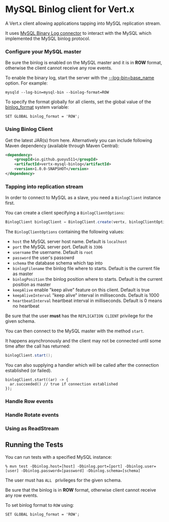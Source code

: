 # MySQL Binlog client for Vert.x

A Vert.x client allowing applications tapping into MySQL replication stream.

It uses [MySQL Binary Log connector](https://github.com/shyiko/mysql-binlog-connector-java) to interact with the MySQL which implemented the MySQL binlog protocol.

### Configure your MySQL master

Be sure the binlog is enabled on the MySQL master and it is in **ROW** format, otherwise the client cannot receive any row events.

To enable the binary log, start the server with the [--log-bin=base_name](https://dev.mysql.com/doc/refman/5.7/en/replication-options-binary-log.html#option_mysqld_log-bin) option. For example:

```
mysqld --log-bin=mysql-bin --binlog-format=ROW
```

To specify the format globally for all clients, set the global value of the [binlog_format](https://dev.mysql.com/doc/refman/5.7/en/replication-options-binary-log.html#sysvar_binlog_format) system variable:

```
SET GLOBAL binlog_format = 'ROW';
```

### Using Binlog Client

Get the latest JAR(s) from here. Alternatively you can include following Maven dependency (available through Maven Central):

```xml
<dependency>
    <groupId>io.github.guoyu511</groupId>
    <artifactId>vertx-mysql-binlog</artifactId>
    <version>1.0.0-SNAPSHOT</version>
</dependency>
```

### Tapping into replication stream

In order to connect to MySQL as a slave, you need a `BinlogClient` instance first.

You can create a client specifying a `BinlogClientOptions`:

```java
BinlogClient binlogClient = BinlogClient.create(vertx, binlogClientOptions)
```

The `BinlogClientOptions` containing the following values:

* `host` the MySQL server host name. Default is `localhost`
* `port` the MySQL server port. Default is `3306`
* `username` the username. Default is `root`
* `password` the user's passowrd
* `schema` the database schema which tap into
* `binlogFilename` the binlog file where to starts. Default is the current file as master
* `binlogPosition` the binlog position where to starts. Default is the current position as master
* `keepAlive` enable "keep alive" feature on this client. Default is true
* `keepAliveInterval` "keep alive" interval in milliseconds. Default is 1000
* `heartbeatInterval` heartbeat interval in milliseconds. Default is 0 means no heartbeat

Be sure that the user **must** has the `REPLICATION CLIENT` privilege for the given schema.

You can then connect to the MySQL master with the method `start`. 

It happens asynchronously and the client may not be connected until some time after the call has returned:

```java
binlogClient.start();
```

You can also supplying a handler which will be called after the connection established (or failed).

```
binlogClient.start((ar) -> {
  ar.succeeded() // true if connection established
});
```

### Handle Row events


### Handle Rotate events


### Using as ReadStream


## Running the Tests

You can run tests with a specified MySQL instance:

```
% mvn test -Dbinlog.host=[host] -Dbinlog.port=[port] -Dbinlog.user=[user] -Dbinlog.password=[password] -Dbinlog.schema=[schema]
```

The user must has `ALL ` privileges for the given schema.

Be sure that the binlog is in **ROW** format, otherwise client cannot receive any row events.

To set binlog format to `ROW` using:

```
SET GLOBAL binlog_format = 'ROW';
```